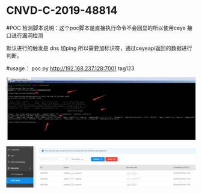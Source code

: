 # CNVD-C-2019-48814

#POC 检测脚本说明：这个poc脚本是直接执行命令不会回显的所以使用ceye 接口进行漏洞检测

默认进行的触发是 dns 加ping 所以需要加标识符，通过ceyeapi返回的数据进行判断。

#usage： poc.py http://192.168.237.128:7001 tag123

![image](https://github.com/greekn/CNVD-C-2019-48814/blob/master/1.png)

![image](https://github.com/greekn/CNVD-C-2019-48814/blob/master/2.png)
